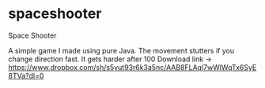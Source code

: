 # spaceshooter
Space Shooter 

A simple game I made using pure Java. The movement stutters if you change direction fast. It gets harder after 100                 Download link -> https://www.dropbox.com/sh/s5yut93r6k3a5nc/AAB8FLAql7wWlWqTx6SyE8TVa?dl=0
